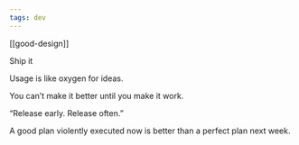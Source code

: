 ```yaml
---
tags: dev
---
```


[[good-design]]

Ship it

Usage is like oxygen for ideas.

You can’t make it better until you make it work.

“Release early. Release often.”

A good plan violently executed now is better than a perfect plan next week.
